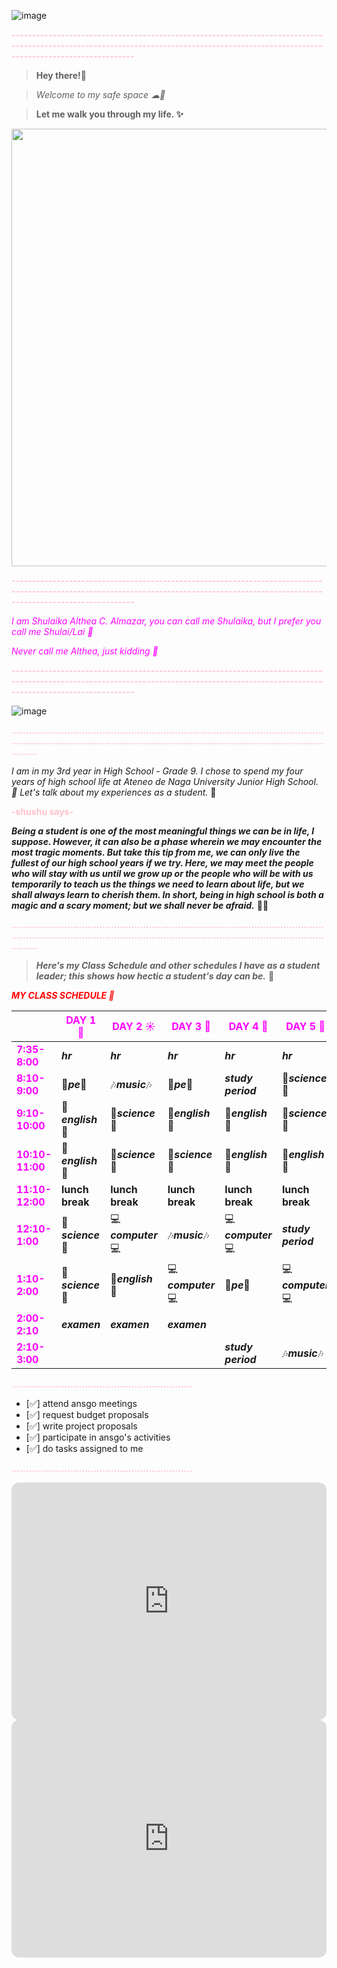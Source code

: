 ![image](https://i.pinimg.com/originals/b5/d5/78/b5d57815b449355dac7978970267632b.jpg)

**<span style="color: pink">--------------------------------------------------------------------------------------------------------------------------------------------------------------------------------------</span>**

>**Hey there!👋**

>*Welcome to my safe space ☁🍃*

>**Let me walk you through my life. ✨**
  

<img src="https://scontent.fwnp1-1.fna.fbcdn.net/v/t1.15752-9/311919299_463087552599637_1673785629296877521_n.jpg?_nc_cat=100&ccb=1-7&_nc_sid=ae9488&_nc_eui2=AeHEcXyCQk4Axz3H367qj0J-DWpcadHqBPUNalxp0eoE9ZrPDtKIHCeIt1i59VNdOaJBMmgKfBcrEvF9ZuVDET-T&_nc_ohc=XrYXI3DSRgIAX9Wl8sE&_nc_ht=scontent.fwnp1-1.fna&oh=03_AdSW4vnNTV5LBRwB0T0KytiSZp4OPmkHhfN1O5Ei_tz59g&oe=63A56625" data-canonical-src="![image](![image](https://user-images.githubusercontent.com/118333524/203514584-662ea5d2-f236-4a68-8e52-89a5266bcf70.png)
" width="700" />


**<span style="color: pink">--------------------------------------------------------------------------------------------------------------------------------------------------------------------------------------</span>**

<span style="color: magenta">*I am Shulaika Althea C. Almazar, you can call me Shulaika, but I prefer you call me Shulai/Lai 💐*</span>

<span style="color: magenta">*Never call me Althea, just kidding 🤭*</span>
  
**<span style="color: pink">--------------------------------------------------------------------------------------------------------------------------------------------------------------------------------------</span>**

![image](https://user-images.githubusercontent.com/118333524/203512451-43342f1c-83c8-4661-8b9c-9a19da0b0b4b.png)

**<span style="color: pink">...............................................................................................................................................................................................................................</span>**

*I am in my 3rd year in High School - Grade 9. I chose to spend my four years of high school life at Ateneo de Naga University Junior High School. 🏫 Let's talk about my experiences as a student.* 👧

**<span style="color: pink">-shushu says-</span>**

***Being a student is one of the most meaningful things we can be in life, I suppose. However, it can also be a phase wherein we may encounter the most tragic moments. But take this tip from me, we can only live the fullest of our high school years if we try. Here, we may meet the people who will stay with us until we grow up or the people who will be with us temporarily to teach us the things we need to learn about life, but we shall always learn to cherish them. In short, being in high school is both a magic and a scary moment; but we shall never be afraid.*** 📖✨

**<span style="color: pink">...............................................................................................................................................................................................................................</span>**

>***Here's my Class Schedule and other schedules I have as a student leader; this shows how hectic a student's day can be.*** 🥱



<span style="color:red">***MY CLASS SCHEDULE 📅***</span>

|         |<span style="color:magenta">**DAY 1 🌷**</span>| <span style="color:magenta">**DAY 2 ☀️**</span>| <span style="color:magenta">**DAY 3 🌼**</span> | <span style="color:magenta">**DAY 4 🌈**</span>|<span style="color:magenta">**DAY 5 👑**</span>| 
|---------|-----|------|------|------|------|
|<span style="color:magenta">**7:35-8:00**</span>|***hr***|***hr***|***hr***|***hr***|***hr***|
|<span style="color:magenta">**8:10-9:00**</span>|  🏃‍***pe***🏃‍|🎶***music***🎶|🏃‍***pe***🏃‍|***study period***|🔬***science***🔬|
|<span style="color:magenta">**9:10-10:00**</span>|📖***english***📖|🔬***science***🔬|📖***english***📖|📖***english***📖|🔬***science***🔬|
|<span style="color:magenta">**10:10-11:00**</span>|📖***english***📖|🔬***science***🔬|🔬***science***🔬|📖***english***📖|📖***english***📖|
|<span style="color:magenta">**11:10-12:00**</span>|**lunch break**|**lunch break**|**lunch break**|**lunch break**|**lunch break**|
|<span style="color:magenta">**12:10-1:00**</span>|🔬***science***🔬|💻***computer***💻|🎶***music***🎶|💻***computer***💻|***study period***|
|<span style="color:magenta">**1:10-2:00**</span>|🔬***science***🔬|📖***english***📖|💻***computer***💻|🏃‍***pe***🏃‍|💻***computer***💻|
|<span style="color:magenta">**2:00-2:10**</span>|***examen***|***examen***|***examen***| |   |
|<span style="color:magenta">**2:10-3:00**</span>||||***study period***|🎶***music***🎶|

**<span style="color: pink">..............................................................</span>**

- [✅] attend ansgo meetings
- [✅] request budget proposals
- [✅] write project proposals
- [✅] participate in ansgo's activities
- [✅] do tasks assigned to me

**<span style="color: pink">..............................................................</span>**






<iframe style="border-radius:12px" src="https://open.spotify.com/embed/artist/06HL4z0CvFAxyc27GXpf02?utm_source=generator" width="100%" height="380" frameBorder="0" allowfullscreen="" allow="autoplay; clipboard-write; encrypted-media; fullscreen; picture-in-picture" loading="lazy"></iframe>

<iframe style="border-radius:12px" src="https://open.spotify.com/embed/artist/6HvZYsbFfjnjFrWF950C9d?utm_source=generator" width="100%" height="380" frameBorder="0" allowfullscreen="" allow="autoplay; clipboard-write; encrypted-media; fullscreen; picture-in-picture" loading="lazy"></iframe>
